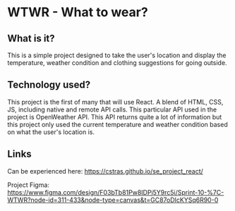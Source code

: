 # WTWR - What to wear?

## What is it?

This is a simple project designed to take the user's location and display the temperature, weather condition and clothing suggestions for going outside.

## Technology used?

This project is the first of many that will use React. A blend of HTML, CSS, JS, including native and remote API calls. This particular API used in the project is OpenWeather API. This API returns quite a lot of information but this project only used the current temperature and weather condition based on what the user's location is.

## Links

Can be experienced here: https://cstras.github.io/se_project_react/

Project Figma: https://www.figma.com/design/F03bTb81Pw8IDPj5Y9rc5i/Sprint-10-%7C-WTWR?node-id=311-433&node-type=canvas&t=GC87oDIcKYSq6R90-0

